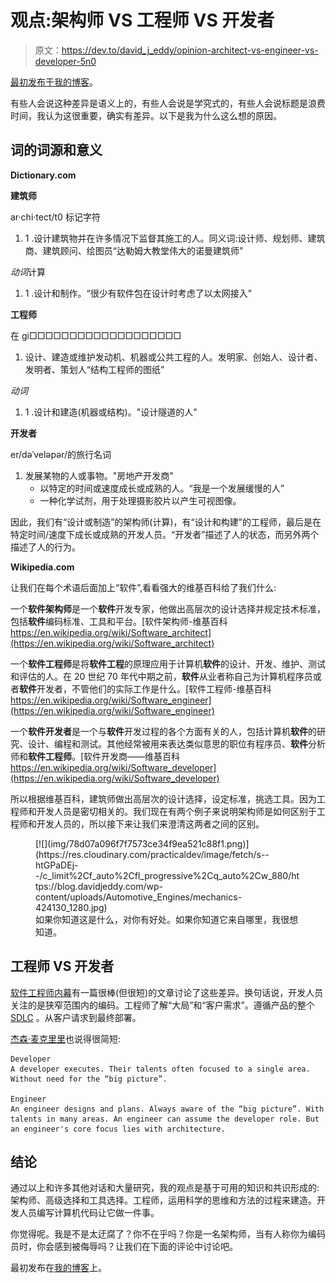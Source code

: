 # 观点:架构师 VS 工程师 VS 开发者

> 原文：<https://dev.to/david_j_eddy/opinion-architect-vs-engineer-vs-developer-5n0>

[最初发布于我的博客](https://blog.davidjeddy.com/2019/03/22/opinion-architect-vs-engineer-vs-developer/)。

有些人会说这种差异是语义上的，有些人会说是学究式的，有些人会说标题是浪费时间，我认为这很重要，确实有差异。以下是我为什么这么想的原因。

## 词的词源和意义

**Dictionary.com**

**建筑师**

ar·chi·tect/t0 标记字符

1.  1 .设计建筑物并在许多情况下监督其施工的人。同义词:设计师、规划师、建筑商、建筑顾问、绘图员“达勒姆大教堂伟大的诺曼建筑师”

*动词*计算

1.  1 .设计和制作。“很少有软件包在设计时考虑了以太网接入”

**工程师**

在 gi□□□□□□□□□□□□□□□□□□□

1.  设计、建造或维护发动机、机器或公共工程的人。发明家、创始人、设计者、发明者、策划人“结构工程师的图纸”

*动词*

1.  1 .设计和建造(机器或结构)。"设计隧道的人"

**开发者**

er/dəˈveləpər/的旅行名词

1.  发展某物的人或事物。"房地产开发商"
    *   以特定的时间或速度成长或成熟的人。“我是一个发展缓慢的人”
    *   一种化学试剂，用于处理摄影胶片以产生可视图像。

因此，我们有“设计或制造”的架构师(计算)，有“设计和构建”的工程师，最后是在特定时间/速度下成长或成熟的开发人员。“开发者”描述了人的状态，而另外两个描述了人的行为。

**Wikipedia.com**

让我们在每个术语后面加上“软件”,看看强大的维基百科给了我们什么:

一个**软件架构师**是一个**软件**开发专家，他做出高层次的设计选择并规定技术标准，包括**软件**编码标准、工具和平台。[软件架构师-维基百科
https://en.wikipedia.org/wiki/Software_architect](https://en.wikipedia.org/wiki/Software_architect)

一个**软件工程师**是将**软件工程**的原理应用于计算机**软件**的设计、开发、维护、测试和评估的人。在 20 世纪 70 年代中期之前，**软件**从业者称自己为计算机程序员或者**软件**开发者，不管他们的实际工作是什么。[软件工程师-维基百科
https://en.wikipedia.org/wiki/Software_engineer](https://en.wikipedia.org/wiki/Software_engineer)

一个**软件开发者**是一个与**软件**开发过程的各个方面有关的人，包括计算机**软件**的研究、设计、编程和测试。其他经常被用来表达类似意思的职位有程序员、**软件**分析师和**软件工程师**。[软件开发商——维基百科
https://en.wikipedia.org/wiki/Software_developer](https://en.wikipedia.org/wiki/Software_developer)

所以根据维基百科，建筑师做出高层次的设计选择，设定标准，挑选工具。因为工程师和开发人员是密切相关的。我们现在有两个例子来说明架构师是如何区别于工程师和开发人员的，所以接下来让我们来澄清这两者之间的区别。

<figure>[![](img/78d07a096f7f7573ce34f9ea521c88f1.png)](https://res.cloudinary.com/practicaldev/image/fetch/s--htGPaDEj--/c_limit%2Cf_auto%2Cfl_progressive%2Cq_auto%2Cw_880/https://blog.davidjeddy.com/wp-content/uploads/Automotive_Engines/mechanics-424130_1280.jpg) 

<figcaption>如果你知道这是什么，对你有好处。如果你知道它来自哪里，我很想知道。</figcaption>

</figure>

## **工程师 VS 开发者**

[软件工程师内幕](https://www.softwareengineerinsider.com/articles/software-development-software-engineering.html)有一篇很棒(但很短)的文章讨论了这些差异。换句话说，开发人员关注的是狭窄范围内的编码。工程师了解“大局”和“客户需求”。遵循产品的整个 [SDLC](https://www.tutorialspoint.com/sdlc/sdlc_overview.htm) 。从客户请求到最终部署。

[杰森·麦克里里](https://jasonmccreary.me/articles/developer-vs-engineer/)也说得很简短:

```
Developer
A developer executes. Their talents often focused to a single area. Without need for the “big picture”.

Engineer
An engineer designs and plans. Always aware of the “big picture”. With talents in many areas. An engineer can assume the developer role. But an engineer's core focus lies with architecture. 
```

## 结论

通过以上和许多其他对话和大量研究，我的观点是基于可用的知识和共识形成的:架构师、高级选择和工具选择。工程师，运用科学的思维和方法的过程来建造。开发人员编写计算机代码让它做一件事。

你觉得呢。我是不是太迂腐了？你不在乎吗？你是一名架构师，当有人称你为编码员时，你会感到被侮辱吗？让我们在下面的评论中讨论吧。

最初发布在[我的博客](https://dev.to/david_j_eddy/opinion-architect-vs-engineer-vs-developer-5n0)上。